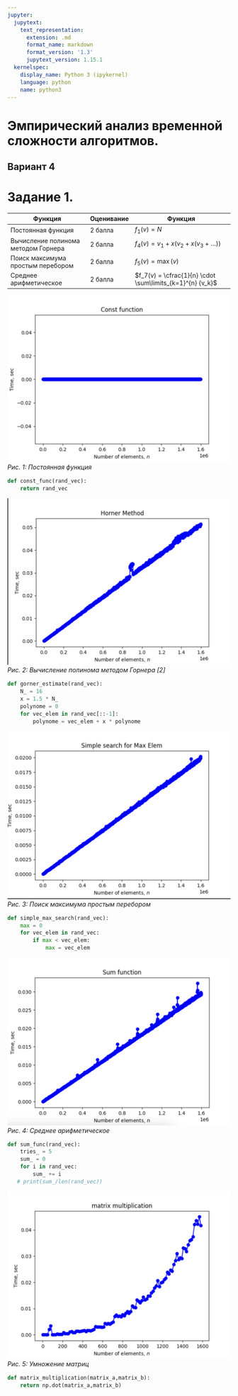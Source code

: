 ```yaml
---
jupyter:
  jupytext:
    text_representation:
      extension: .md
      format_name: markdown
      format_version: '1.3'
      jupytext_version: 1.15.1
  kernelspec:
    display_name: Python 3 (ipykernel)
    language: python
    name: python3
---
```


<h1>Эмпирический анализ временной сложности алгоритмов.</h1>


<h2> Вариант 4 </h2>


# Задание 1. 


| Функция | Оценивание | Функция |
|----------|----------|----------|
| Постоянная функция   | 2 балла   | $f_1(v) = N$    |
| Вычисление полинома методом Горнера    | 2 балла   | $f_4(v) = v_1 + x (v_2 + x(v_3+ \ldots))$   |
| Поиск максимума простым перебором    | 2 балла   | $f_5(v) = \max(v)$   |
| Среднее арифметическое | 2 балла | $f_7(v) = \cfrac{1}{n} \cdot \sum\limits_{k=1}^{n} {v_k}$ |



![](./img/constimg.png)
*Рис. 1: Постоянная функция* 

```python
def const_func(rand_vec):
    return rand_vec
```

![](./img/horner.png)
*Рис. 2: Вычисление полинома методом Горнера [2]* 

```python
def gorner_estimate(rand_vec):
    N_ = 16
    x = 1.5 * N_
    polynome = 0
    for vec_elem in rand_vec[::-1]:
        polynome = vec_elem + x * polynome
```

![](./img/simplesearch.png)
*Рис. 3: Поиск максимума простым перебором* 

```python
def simple_max_search(rand_vec):
    max = 0
    for vec_elem in rand_vec:
        if max < vec_elem:
            max = vec_elem
```

![](./img/sumfunc.png)
*Рис. 4: Среднее арифметическое* 

```python
def sum_func(rand_vec):
    tries_ = 5
    sum_ = 0
    for i in rand_vec:
        sum_ += i
   # print(sum_/len(rand_vec))
```

![](./img/matrixmult.png)
*Рис. 5: Умножение матриц* 

```python
def matrix_multiplication(matrix_a,matrix_b):
    return np.dot(matrix_a,matrix_b)
```
